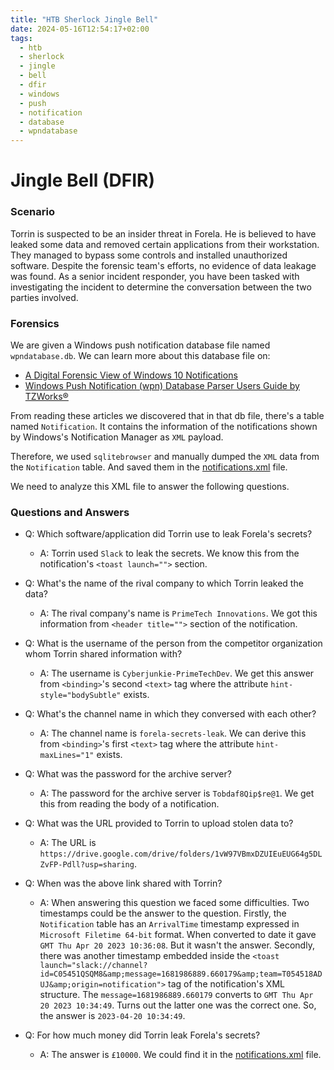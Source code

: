 ```yaml
---
title: "HTB Sherlock Jingle Bell"
date: 2024-05-16T12:54:17+02:00
tags:
  - htb
  - sherlock
  - jingle
  - bell
  - dfir
  - windows
  - push
  - notification
  - database
  - wpndatabase
---
```


# Jingle Bell (DFIR)

### Scenario
  Torrin is suspected to be an insider threat in Forela. He is believed to have leaked some data and removed certain applications from their workstation. They managed to bypass some controls and installed unauthorized software. Despite the forensic team's efforts, no evidence of data leakage was found. As a senior incident responder, you have been tasked with investigating the incident to determine the conversation between the two parties involved.

### Forensics 
We are given a Windows push notification database file named `wpndatabase.db`. We can learn more about this database file on:

- [A Digital Forensic View of Windows 10 Notifications](https://www.mdpi.com/2673-6756/2/1/7)
- [Windows Push Notification (wpn) Database Parser Users Guide by TZWorks®](https://tzworks.com/prototypes/wpn/wpn.users.guide.pdf)
  
From reading these articles we discovered that in that db file, there's a table named `Notification`. It contains the information of the notifications shown by Windows's Notification Manager as `XML` payload.

Therefore, we used `sqlitebrowser` and manually dumped the `XML` data from the `Notification` table. And saved them in the [notifications.xml](https://github.com/hshakilst/DFIR/blob/main/HTB%20Sherlocks/Jingle%20Bell/notifications.xml) file.

We need to analyze this XML file to answer the following questions.

### Questions and Answers
- Q: Which software/application did Torrin use to leak Forela's secrets?
  - A: Torrin used `Slack` to leak the secrets. We know this from the notification's `<toast launch="">` section.

- Q: What's the name of the rival company to which Torrin leaked the data?
  - A: The rival company's name is `PrimeTech Innovations`. We got this information from `<header title="">` section of the notification.
  
- Q: What is the username of the person from the competitor organization whom Torrin shared information with?
  - A: The username is `Cyberjunkie-PrimeTechDev`. We get this answer from `<binding>`'s second `<text>` tag where the attribute `hint-style="bodySubtle"` exists.
  
- Q: What's the channel name in which they conversed with each other?
  - A: The channel name is `forela-secrets-leak`. We can derive this from `<binding>`'s first `<text>` tag where the attribute `hint-maxLines="1"` exists.

- Q: What was the password for the archive server?
  - A: The password for the archive server is `Tobdaf8Qip$re@1`. We get this from reading the body of a notification.

- Q: What was the URL provided to Torrin to upload stolen data to?
  - A: The URL is `https://drive.google.com/drive/folders/1vW97VBmxDZUIEuEUG64g5DLZvFP-Pdll?usp=sharing`.

- Q: When was the above link shared with Torrin?
  - A: When answering this question we faced some difficulties. Two timestamps could be the answer to the question. Firstly, the `Notification` table has an `ArrivalTime` timestamp expressed in `Microsoft Filetime 64-bit` format. When converted to date it gave `GMT Thu Apr 20 2023 10:36:08`. But it wasn't the answer. Secondly, there was another timestamp embedded inside the `<toast launch="slack://channel?id=C05451QSQM8&amp;message=1681986889.660179&amp;team=T054518ADUJ&amp;origin=notification">` tag of the notification's XML structure. The `message=1681986889.660179` converts to `GMT Thu Apr 20 2023 10:34:49`. Turns out the latter one was the correct one. So, the answer is `2023-04-20 10:34:49`.

- Q: For how much money did Torrin leak Forela's secrets?
  - A: The answer is `£10000`. We could find it in the [notifications.xml](https://github.com/hshakilst/DFIR/blob/main/HTB%20Sherlocks/Jingle%20Bell/notifications.xml) file.


